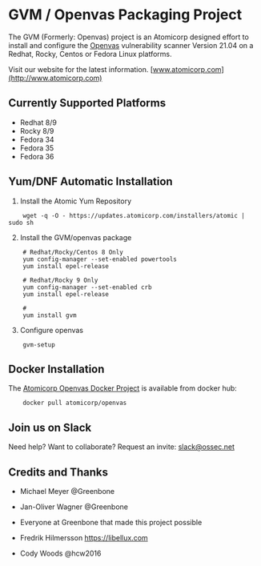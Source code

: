 # GVM / Openvas Packaging Project 

The GVM (Formerly: Openvas) project is an Atomicorp designed effort to install and configure the [Openvas](http://www.openvas.org) vulnerability scanner Version 21.04 on a Redhat, Rocky, Centos or Fedora Linux platforms.


Visit our website for the latest information.  [www.atomicorp.com](http://www.atomicorp.com)


## Currently Supported Platforms 

* Redhat 8/9
* Rocky 8/9
* Fedora 34
* Fedora 35
* Fedora 36



## Yum/DNF Automatic Installation ##


1) Install the Atomic Yum Repository

```
    wget -q -O - https://updates.atomicorp.com/installers/atomic | sudo sh
```

2) Install the GVM/openvas package

```
	# Redhat/Rocky/Centos 8 Only
	yum config-manager --set-enabled powertools
	yum install epel-release

	# Redhat/Rocky 9 Only
	yum config-manager --set-enabled crb
	yum install epel-release

	# 
	yum install gvm
```


3) Configure openvas
```
    gvm-setup
```


## Docker Installation ##

The [Atomicorp Openvas Docker Project](https://github.com/atomicorp/openvas-docker) is available from docker hub:

```
    docker pull atomicorp/openvas  
```


## Join us on Slack ##

Need help? Want to collaborate?  Request an invite: slack@ossec.net


## Credits and Thanks ##

* Michael Meyer @Greenbone

* Jan-Oliver Wagner @Greenbone

* Everyone at Greenbone that made this project possible

* Fredrik Hilmersson https://libellux.com

* Cody Woods @hcw2016


